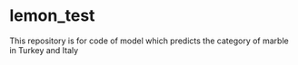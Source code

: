 # lemon_test
This repository is for code of model which predicts the category of marble in Turkey and Italy
